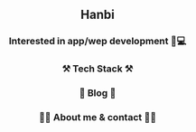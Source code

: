 <div align="center">

  ## Hanbi
  
  
  ### Interested in app/wep development 📱💻

  
  ### ⚒️ Tech Stack ⚒️
  
  
  ### 🧸 Blog 🧸
  
  
  ### 🙋‍♀️ About me & contact 🙋‍♀️
</div>

<!--
**rlagksql219/rlagksql219** is a ✨ _special_ ✨ repository because its `README.md` (this file) appears on your GitHub profile.

Here are some ideas to get you started:

- 🔭 I’m currently working on ...
- 🌱 I’m currently learning ...
- 👯 I’m looking to collaborate on ...
- 🤔 I’m looking for help with ...
- 💬 Ask me about ...
- 📫 How to reach me: ...
- 😄 Pronouns: ...
- ⚡ Fun fact: ...
-->
